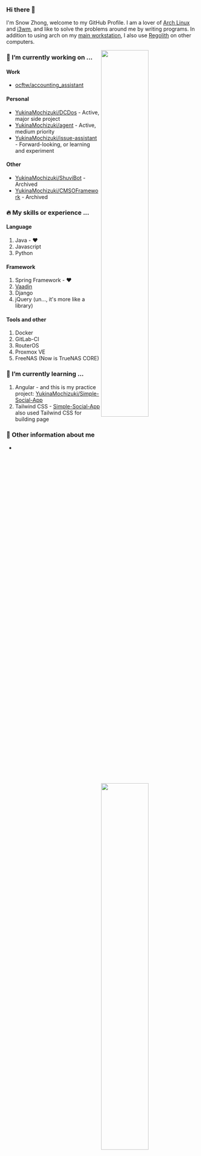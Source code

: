 ### Hi there 👋

I'm Snow Zhong, welcome to my GitHub Profile. I am a lover of [Arch Linux](https://archlinux.org) and [i3wm](https://i3wm.org), and like to solve the problems around me by writing programs. In addition to using arch on my [main workstation](https://github.com/YukinaMochizuki/arch-linux-on-7559), I also use [Regolith](https://regolith-linux.org) on other computers.

[<img align="right" width="50%" src="https://github-readme-stats.vercel.app/api?username=YukinaMochizuki&theme=dark&show_icons=true">](https://github.com/anuraghazra/github-readme-stats)


### 🔭 I’m currently working on ...
#### Work
- [ocftw/accounting_assistant](https://github.com/ocftw/accounting_assistant)

#### Personal
- [YukinaMochizuki/DCDos](https://github.com/YukinaMochizuki/DCDos) - Active, major side project
- [YukinaMochizuki/agent](https://github.com/YukinaMochizuki/agent) - Active, medium priority
- [YukinaMochizuki/issue-assistant](https://github.com/YukinaMochizuki/issue-assistant) - Forward-looking, or learning and experiment

#### Other
- [YukinaMochizuki/ShuviBot](https://github.com/YukinaMochizuki/ShuviBot) - Archived
- [YukinaMochizuki/CMSOFramework](https://github.com/YukinaMochizuki/CMSOFramework) - Archived

### 🔥 My skills or experience ...
[<img align="right" width="50%" src="https://github-readme-stats.vercel.app/api/top-langs/?username=YukinaMochizuki&layout=compact&theme=dark">](https://github.com/anuraghazra/github-readme-stats)

#### Language
1. Java - ❤️
2. Javascript
3. Python

#### Framework
1. Spring Framework - ❤️
2. [Vaadin](https://vaadin.com)
3. Django
4. jQuery (un..., it's more like a library)

#### Tools and other
1. Docker
2. GitLab-CI
3. RouterOS
4. Proxmox VE
5. FreeNAS (Now is TrueNAS CORE)

### 🌱 I’m currently learning ...
1. Angular - and this is my practice project:  [YukinaMochizuki/Simple-Social-App](https://github.com/YukinaMochizuki/Simple-Social-App)
2. Tailwind CSS - [Simple-Social-App](https://github.com/YukinaMochizuki/Simple-Social-App) also used Tailwind CSS for building page 

### 🤔 Other information about me
- []()


<!--
**YukinaMochizuki/YukinaMochizuki** is a ✨ _special_ ✨ repository because its `README.md` (this file) appears on your GitHub profile.

Here are some ideas to get you started:

- 🔭 I’m currently working on ...
- 🌱 I’m currently learning ...
- 👯 I’m looking to collaborate on ...
- 🤔 I’m looking for help with ...
- 💬 Ask me about ...
- 📫 How to reach me: ...
- 😄 Pronouns: ...
- ⚡ Fun fact: ...
-->
